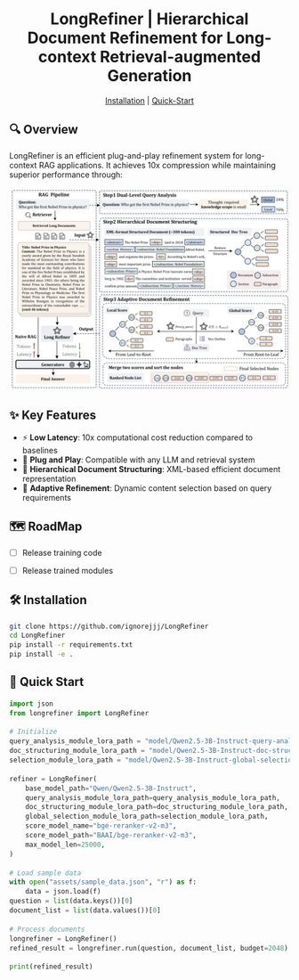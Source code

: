 # <div align="center">LongRefiner | Hierarchical Document Refinement for Long-context Retrieval-augmented Generation</div>

<div align="center">
<p>
<a href="#️-installation">Installation</a> |
<a href="#-quick-start">Quick-Start</a> 
</p>
</div>


## 🔍 Overview

LongRefiner is an efficient plug-and-play refinement system for long-context RAG applications. It achieves 10x compression while maintaining superior performance through:

<div align="center">
<img src="/assets/main_figure.jpg" width="800px">
</div>

## ✨ Key Features

- ⚡ **Low Latency**: 10x computational cost reduction compared to baselines
- 🔌 **Plug and Play**: Compatible with any LLM and retrieval system
- 📑 **Hierarchical Document Structuring**: XML-based efficient document representation 
- 🔄 **Adaptive Refinement**: Dynamic content selection based on query requirements

## 🗺️ RoadMap

- [ ] Release training code
- [ ] Release trained modules


## 🛠️ Installation

```bash
git clone https://github.com/ignorejjj/LongRefiner
cd LongRefiner
pip install -r requirements.txt
pip install -e .
```

## 🚀 Quick Start

```python
import json
from longrefiner import LongRefiner

# Initialize
query_analysis_module_lora_path = "model/Qwen2.5-3B-Instruct-query-analysis"
doc_structuring_module_lora_path = "model/Qwen2.5-3B-Instruct-doc-structuring"
selection_module_lora_path = "model/Qwen2.5-3B-Instruct-global-selection"

refiner = LongRefiner(
    base_model_path="Qwen/Qwen2.5-3B-Instruct",
    query_analysis_module_lora_path=query_analysis_module_lora_path,
    doc_structuring_module_lora_path=doc_structuring_module_lora_path,
    global_selection_module_lora_path=selection_module_lora_path,
    score_model_name="bge-reranker-v2-m3",
    score_model_path="BAAI/bge-reranker-v2-m3",
    max_model_len=25000,
)

# Load sample data
with open("assets/sample_data.json", "r") as f:
    data = json.load(f)
question = list(data.keys())[0]
document_list = list(data.values())[0]

# Process documents
longrefiner = LongRefiner()
refined_result = longrefiner.run(question, document_list, budget=2048)

print(refined_result)
```
